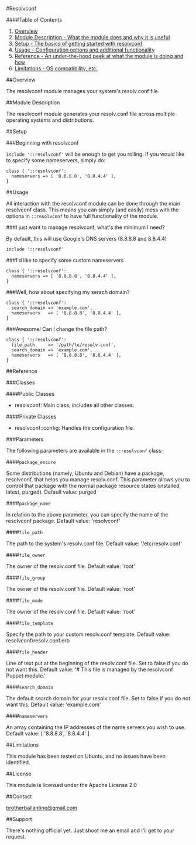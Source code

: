 #Resolvconf

####Table of Contents

1. [Overview](#overview)
2. [Module Description - What the module does and why it is useful](#module-description)
3. [Setup - The basics of getting started with resolvconf](#setup)
4. [Usage - Configuration options and additional functionality](#usage)
5. [Reference - An under-the-hood peek at what the module is doing and how](#reference)
6. [Limitations - OS compatibility, etc.](#limitations)

##Overview

The resolvconf module manages your system's resolv.conf file.

##Module Description

The resolvconf module generates your resolv.conf file across multiple operating systems and distributions.

##Setup

###Beginning with resolvconf

`include '::resolvconf'` will be enough to get you rolling. If you would like to specify some nameservers, simply do:

```puppet
class { '::resolvconf':
  nameservers => [ '8.8.8.8', '8.8.4.4' ],
}
```

##Usage

All interaction with the resolvconf module can be done through the main resolvconf class. This means you can simply (and easily) mess with the options in `::resolvconf` to have full functionality of the module.

###I just want to manage resolvconf, what's the minimum I need?

By default, this will use Google's DNS servers (8.8.8.8 and 8.8.4.4)

```puppet
include '::resolvconf'
```

###I'd like to specify some custom nameservers

```puppet
class { '::resolvconf':
  nameservers => [ '8.8.8.8', '8.8.4.4' ],
}
```

###Well, how about specifying my serach domain?

```puppet
class { '::resolvconf':
  search_domain => 'example.com',
  nameservers   => [ '8.8.8.8', '8.8.4.4' ],
}
```

###Awesome! Can I change the file path?

```puppet
class { '::resolvconf':
  file_path     => '/path/to/resolv.conf',
  search_domain => 'example.com',
  nameservers   => [ '8.8.8.8', '8.8.4.4' ],
}
```

##Reference

###Classes

####Public Classes

* resolvconf: Main class, includes all other classes.

####Private Classes

* resolvconf::config: Handles the configuration file.

###Parameters

The following parameters are available in the `::resolvconf` class:



####`package_ensure`

Some distributions (namely, Ubuntu and Debian) have a package, resolvconf, that helps you manage resolv.conf. This parameter allows you to control that package with the normal package resource states (installed, latest, purged). Default value: purged

####`package_name`

In relation to the above parameter, you can specify the name of the resolvconf package. Default value: 'resolvconf'

####`file_path`

The path to the system's resolv.conf file. Default value: '/etc/resolv.conf'

####`file_owner`

The owner of the resolv.conf file. Default value: 'root'

####`file_group`

The owner of the resolv.conf file. Default value: 'root'

####`file_mode`

The owner of the resolv.conf file. Default value: 'root'

####`file_template`

Specify the path to your custom resolv.conf template. Default value: resolvconf/resolv.conf.erb

####`file_header`

Line of text put at the beginning of the resolv.conf file. Set to false if you do not want this. Default value: '# This file is managed by the resolvconf Puppet module.'

####`search_domain`

The default search domain for your resolv.conf file. Set to false if you do not want this. Default value: 'example.com'

####`nameservers`

An array containing the IP addresses of the name servers you wish to use. Default value: [ '8.8.8.8', '8.8.4.4' ]


##Limitations

This module has been tested on Ubuntu, and no issues have been identified.


##License

This module is licensed under the Apache License 2.0

##Contact

brotherballantine@gmail.com

##Support

There's nothing official yet.
Just shoot me an email and I'll get to your request.

